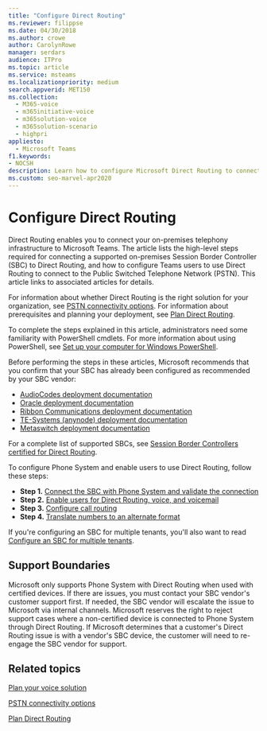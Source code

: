 ```yaml
---
title: "Configure Direct Routing"
ms.reviewer: filippse
ms.date: 04/30/2018
ms.author: crowe
author: CarolynRowe
manager: serdars
audience: ITPro
ms.topic: article
ms.service: msteams
ms.localizationpriority: medium
search.appverid: MET150
ms.collection: 
  - M365-voice
  - m365initiative-voice
  - m365solution-voice
  - m365solution-scenario
  - highpri
appliesto: 
  - Microsoft Teams
f1.keywords:
- NOCSH
description: Learn how to configure Microsoft Direct Routing to connect your on-premises telephony infrastructure to Teams Phone System.
ms.custom: seo-marvel-apr2020
---
```


# Configure Direct Routing

Direct Routing enables you to connect your on-premises telephony infrastructure to Microsoft Teams. The article lists the high-level steps required for connecting a supported on-premises Session Border Controller (SBC) to Direct Routing, and how to configure Teams users to use Direct Routing to connect to the Public Switched Telephone Network (PSTN). This article links to associated articles for details.  

For information about whether Direct Routing is the right solution for your organization, see [PSTN connectivity options](pstn-connectivity.md). For information about prerequisites and planning your deployment, see [Plan Direct Routing](direct-routing-plan.md).

To complete the steps explained in this article, administrators need some familiarity with PowerShell cmdlets. For more information about using PowerShell, see [Set up your computer for Windows PowerShell](/SkypeForBusiness/set-up-your-computer-for-windows-powershell/set-up-your-computer-for-windows-powershell). 

Before performing the steps in these articles, Microsoft recommends that you confirm that your SBC has already been configured as recommended by your SBC vendor: 

- [AudioCodes deployment documentation](https://www.audiocodes.com/solutions-products/products/products-for-microsoft-365/direct-routing-for-microsoft-teams)
- [Oracle deployment documentation](https://www.oracle.com/industries/communications/enterprise-session-border-controller/microsoft.html)
- [Ribbon Communications deployment documentation](https://ribboncommunications.com/solutions/enterprise-solutions/microsoft-solutions/direct-routing-microsoft-teams-calling)
- [TE-Systems (anynode) deployment documentation](https://www.anynode.de/anynode-and-microsoft-teams/)
- [Metaswitch deployment documentation](https://www.metaswitch.com/products/core-network/perimeta-sbc)

For a complete list of supported SBCs, see [Session Border Controllers certified for Direct Routing](direct-routing-border-controllers.md).

To configure Phone System and enable users to use Direct Routing, follow these steps: 

- **Step 1.** [Connect the SBC with Phone System and validate the connection](direct-routing-connect-the-sbc.md)
- **Step 2.** [Enable users for Direct Routing, voice, and voicemail](direct-routing-enable-users.md)
- **Step 3.** [Configure call routing](direct-routing-voice-routing.md)
- **Step 4.** [Translate numbers to an alternate format](direct-routing-translate-numbers.md) 

If you're configuring an SBC for multiple tenants, you'll also want to read [Configure an SBC for multiple tenants](direct-routing-sbc-multiple-tenants.md).

## Support Boundaries
Microsoft only supports Phone System with Direct Routing when used with certified devices. If there are issues, you must contact your SBC vendor's customer support first. If needed, the SBC vendor will escalate the issue to Microsoft via internal channels. Microsoft reserves the right to reject support cases where a non-certified device is connected to Phone System through Direct Routing. If Microsoft determines that a customer's Direct Routing issue is with a vendor's SBC device, the customer will need to re-engage the SBC vendor for support.

## Related topics

[Plan your voice solution](cloud-voice-landing-page.md)

[PSTN connectivity options](pstn-connectivity.md)

[Plan Direct Routing](direct-routing-plan.md)
